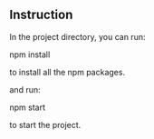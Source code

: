 ## Instruction

In the project directory, you can run:

npm install

to install all the npm packages.

and run:

npm start

to start the project.

